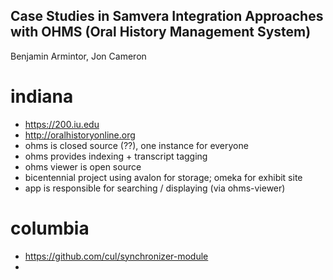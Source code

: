 Case Studies in Samvera Integration Approaches with OHMS (Oral History Management System)
----
Benjamin Armintor, Jon Cameron

indiana
====

- https://200.iu.edu
- http://oralhistoryonline.org
- ohms is closed source (??), one instance for everyone
- ohms provides indexing + transcript tagging
- ohms viewer is open source
- bicentennial project using avalon for storage; omeka for exhibit site
- app is responsible for searching / displaying (via ohms-viewer)

columbia
====

- https://github.com/cul/synchronizer-module
-
